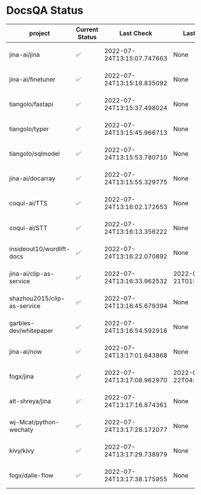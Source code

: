 # DocsQA Status

|          project          |Current Status|        Last Check        |      Last Downtime       |                      % Uptime                       |
|---------------------------|--------------|--------------------------|--------------------------|-----------------------------------------------------|
|jina-ai/jina               |✅            |2022-07-24T13:15:07.747663|None                      |100.0 (since 2022-07-20 17:11:38.421227)             |
|jina-ai/finetuner          |✅            |2022-07-24T13:15:18.835092|None                      |100.0 (since 2022-07-20 17:11:38.421227)             |
|tiangolo/fastapi           |✅            |2022-07-24T13:15:37.498024|None                      |100.0 (since 2022-07-20 17:11:38.421227)             |
|tiangolo/typer             |✅            |2022-07-24T13:15:45.966713|None                      |100.0 (since 2022-07-20 17:11:38.421227)             |
|tiangolo/sqlmodel          |✅            |2022-07-24T13:15:53.780710|None                      |100.0 (since 2022-07-20 17:11:38.421227)             |
|jina-ai/docarray           |✅            |2022-07-24T13:15:55.329775|None                      |100.0 (since 2022-07-20 17:11:38.421227)             |
|coqui-ai/TTS               |✅            |2022-07-24T13:16:02.172653|None                      |100.0 (since 2022-07-20 17:11:38.421227)             |
|coqui-ai/STT               |✅            |2022-07-24T13:16:13.356222|None                      |100.0 (since 2022-07-20 17:11:38.421227)             |
|insideout10/wordlift-docs  |✅            |2022-07-24T13:16:22.070892|None                      |100.0 (since 2022-07-20 17:11:38.421227)             |
|jina-ai/clip-as-service    |✅            |2022-07-24T13:16:33.962532|2022-07-21T01:43:26.228623|57.524033473960856 (since 2022-07-20 17:11:38.421227)|
|shazhou2015/clip-as-service|✅            |2022-07-24T13:16:45.679394|None                      |100.0 (since 2022-07-20 17:11:38.421227)             |
|garbles-dev/whitepaper     |✅            |2022-07-24T13:16:54.592916|None                      |100.0 (since 2022-07-22 05:15:25.212266)             |
|jina-ai/now                |✅            |2022-07-24T13:17:01.643868|None                      |100.0 (since 2022-07-20 17:11:38.421227)             |
|fogx/jina                  |✅            |2022-07-24T13:17:08.962970|2022-07-22T04:27:22.362299|96.34867966265726 (since 2022-07-20 17:11:38.421227) |
|alt-shreya/jina            |✅            |2022-07-24T13:17:16.874361|None                      |100.0 (since 2022-07-20 17:11:38.421227)             |
|wj-Mcat/python-wechaty     |✅            |2022-07-24T13:17:28.172077|None                      |100.0 (since 2022-07-20 17:11:38.421227)             |
|kivy/kivy                  |✅            |2022-07-24T13:17:29.738979|None                      |100.0 (since 2022-07-20 17:11:38.421227)             |
|fogx/dalle-flow            |✅            |2022-07-24T13:17:38.175955|None                      |100.0 (since 2022-07-20 17:11:38.421227)             |
